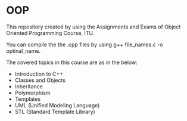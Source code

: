 # OOP

This repository created by using the Assignments and Exams of Object Oriented Programming Course, ITU.

You can compile the the .cpp files by using g++ file_names.c -o optinal_name.

The covered topics in this course are as in the below:

- Introduction to C++
- Classes and Objects
- Inheritance
- Polymorphism
- Templates
- UML (Unified Modeling Language)
- STL (Standard Template Library)
